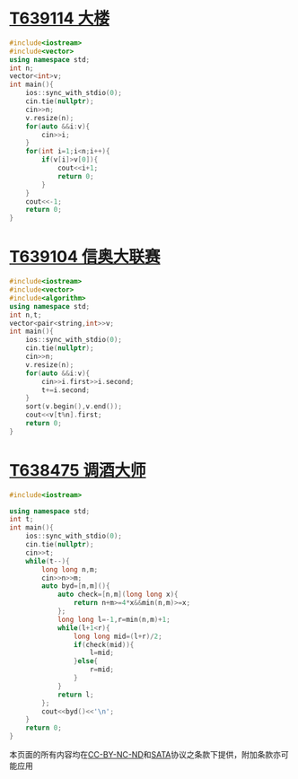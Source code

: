 # [T639114 大楼](https://www.luogu.com.cn/problem/T639114?contestId=271415)
```cpp
#include<iostream>
#include<vector>
using namespace std;
int n;
vector<int>v;
int main(){
	ios::sync_with_stdio(0);
	cin.tie(nullptr);
	cin>>n;
	v.resize(n);
	for(auto &&i:v){
		cin>>i;
	}
	for(int i=1;i<n;i++){
		if(v[i]>v[0]){
			cout<<i+1;
			return 0;
		}
	}
	cout<<-1;
	return 0;
}
```
# [T639104 信奥大联赛](https://www.luogu.com.cn/problem/T639104?contestId=271415)

```cpp
#include<iostream>
#include<vector>
#include<algorithm>
using namespace std;
int n,t;
vector<pair<string,int>>v;
int main(){
	ios::sync_with_stdio(0);
	cin.tie(nullptr);
	cin>>n;
	v.resize(n);
	for(auto &&i:v){
		cin>>i.first>>i.second;
		t+=i.second;
	}
	sort(v.begin(),v.end());
	cout<<v[t%n].first;
	return 0;
}
```
# [T638475 调酒大师](https://www.luogu.com.cn/problem/T638475?contestId=271415)

```cpp
#include<iostream>

using namespace std;
int t;
int main(){
	ios::sync_with_stdio(0);
	cin.tie(nullptr);
	cin>>t;
	while(t--){
		long long n,m;
		cin>>n>>m;
		auto byd=[n,m](){
			auto check=[n,m](long long x){
				return n+m>=4*x&&min(n,m)>=x;
			};
			long long l=-1,r=min(n,m)+1;
			while(l+1<r){
				long long mid=(l+r)/2;
				if(check(mid)){
					l=mid;
				}else{
					r=mid;
				}
			}
			return l;
		};
		cout<<byd()<<'\n';
	}
	return 0;
}
```
本页面的所有内容均在[CC-BY-NC-ND](https://creativecommons.org/licenses/by-nc-nd/4.0/)和[SATA](https://github.com/zTrix/sata-license)协议之条款下提供，附加条款亦可能应用